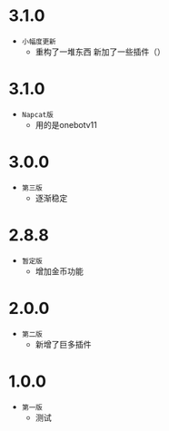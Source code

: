 ﻿# 3.1.0

- `小幅度更新`
  - 重构了一堆东西 新加了一些插件（）

# 3.1.0

- `Napcat版`
  - 用的是onebotv11

# 3.0.0

- `第三版`
  - 逐渐稳定

# 2.8.8

- `暂定版`
  - 增加金币功能

# 2.0.0

- `第二版`
  - 新增了巨多插件

# 1.0.0

- `第一版`
  - 测试
